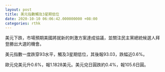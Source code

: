 ```yaml
---
layout: post
title: 美元指數觸及3星期低位
date: 2020-10-10 06:06:42.000000000 +08:00
categories: rthk
---
```


美元下跌，市場預期美國將就新的刺激方案達成協議，並關注民主黨總統候選人拜登勝出大選的機會。

美元指數一度跌穿93水平，觸及3星期低位，其後報93.03，跌幅近0.6%。

歐元兌美元升0.6%，報1.1828美元。美元兌日圓跌約0.4%，報105.6日圓。
